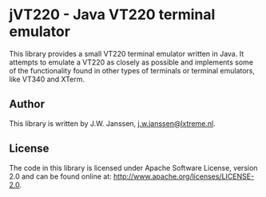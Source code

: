 # jVT220 - Java VT220 terminal emulator

This library provides a small VT220 terminal emulator written in Java. It 
attempts to emulate a VT220 as closely as possible and implements some of
the functionality found in other types of terminals or terminal emulators,
like VT340 and XTerm. 

## Author

This library is written by J.W. Janssen, <j.w.janssen@lxtreme.nl>.

## License

The code in this library is licensed under Apache Software License, version 
2.0 and can be found online at: <http://www.apache.org/licenses/LICENSE-2.0>.

